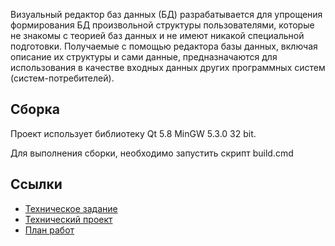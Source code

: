 Визуальный редактор баз данных (БД) разрабатывается для упрощения
формирования БД произвольной структуры пользователями, которые не знакомы с
теорией баз данных и не имеют никакой специальной подготовки. Получаемые с
помощью редактора базы данных, включая описание их структуры и сами данные,
предназначаются для использования в качестве входных данных других
программных систем (систем-потребителей).

## Сборка
Проект использует библиотеку Qt 5.8 MinGW 5.3.0 32 bit.

Для выполнения сборки, необходимо запустить скрипт build.cmd

## Ссылки
* [Техническое задание](https://yadi.sk/i/OPeAP7gZ3NxcU9)
* [Технический проект](https://yadi.sk/i/TWLnv3DV3NxcUJ)
* [План работ](https://yadi.sk/i/9JpRvkC-3NxcUT)